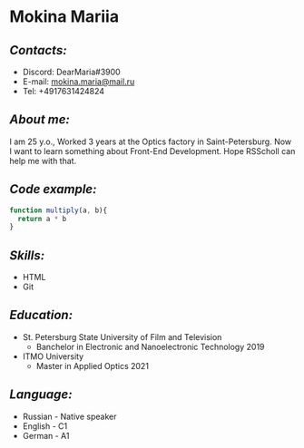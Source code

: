 # **Mokina Mariia**
## *Contacts:*
* Discord: DearMaria#3900
* E-mail: mokina.maria@mail.ru
* Tel: +4917631424824
## *About me:*
I am 25 y.o., Worked 3 years at the Optics factory in Saint-Petersburg. Now I want to learn something about Front-End Development. Hope RSScholl can help me with that.
## *Code example:*
```javascript 
function multiply(a, b){
  return a * b
}
``` 
## *Skills:*
* HTML
* Git
## *Education:*
* St. Petersburg State University of Film and Television 
  * Banchelor in Electronic and Nanoelectronic Technology 2019
* ITMO University
  * Master in Applied Optics 2021
## *Language:*
* Russian - Native speaker
* English - C1
* German - A1
